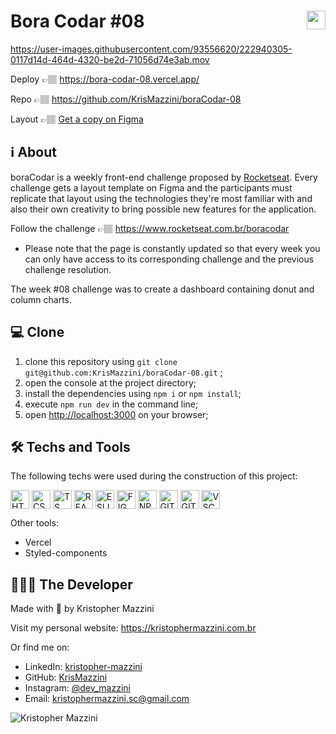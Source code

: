 # Bora Codar #08 <img height=30 align="right" src="https://user-images.githubusercontent.com/93556620/222940111-cf488638-10d6-404f-8e59-17eb1b48d5c0.svg">



https://user-images.githubusercontent.com/93556620/222940305-0117d14d-464d-4320-be2d-71056d74e3ab.mov



Deploy 👉🏽 https://bora-codar-08.vercel.app/

Repo 👉🏽 https://github.com/KrisMazzini/boraCodar-08

Layout 👉🏽 [Get a copy on Figma](https://www.figma.com/community/file/1212757179376046656)

## ℹ️ About

boraCodar is a weekly front-end challenge proposed by [Rocketseat](https://rocketseat.com.br). Every challenge gets a layout template on Figma and the participants must replicate that layout using the technologies they're most familiar with and also their own creativity to bring possible new features for the application.

Follow the challenge 👉🏽 https://www.rocketseat.com.br/boracodar 

- Please note that the page is constantly updated so that every week you can only have access to its corresponding challenge and the previous challenge resolution.

The week #08 challenge was to create a dashboard containing donut and column charts.

## 💻 Clone

1. clone this repository using ```git clone git@github.com:KrisMazzini/boraCodar-08.git``` ;
2. open the console at the project directory;
3. install the dependencies using ```npm i``` or ```npm install```;
4. execute ```npm run dev``` in the command line;
5. open <http://localhost:3000> on your browser;

## 🛠️ Techs and Tools

The following techs were used during the construction of this project:
<div style="display: inline-block">
  <img align="center" alt="HTML" height="30" src="https://cdn.jsdelivr.net/gh/devicons/devicon/icons/html5/html5-original.svg" />
  <img align="center" alt="CSS" height="30" src="https://cdn.jsdelivr.net/gh/devicons/devicon/icons/css3/css3-original.svg">
  <img align="center" alt="TS" height="30" src="https://cdn.jsdelivr.net/gh/devicons/devicon/icons/typescript/typescript-original.svg" />
  <img align="center" alt="REACT" height="30" src="https://cdn.jsdelivr.net/gh/devicons/devicon/icons/react/react-original.svg" />
  <img align="center" alt="ESLINT" height="30" src="https://cdn.jsdelivr.net/gh/devicons/devicon/icons/eslint/eslint-original.svg" />
  <img align="center" alt="FIGMA" height="30" src="https://cdn.jsdelivr.net/gh/devicons/devicon/icons/figma/figma-original.svg" />
  <img align="center" alt="NPM" height="30" src="https://cdn.jsdelivr.net/gh/devicons/devicon/icons/npm/npm-original-wordmark.svg" />
  <img align="center" alt="GIT" height="30" src="https://cdn.jsdelivr.net/gh/devicons/devicon/icons/git/git-original.svg" />
  <img align="center" alt="GITHUB" height="30" src="https://cdn.jsdelivr.net/gh/devicons/devicon/icons/github/github-original.svg" />
  <img align="center" alt="VSCODE" height="30" src="https://cdn.jsdelivr.net/gh/devicons/devicon/icons/vscode/vscode-original.svg" />
</div>

<br>
<p>Other tools:</p> 

- Vercel
- Styled-components

## 🧔🏽‍♂️ The Developer

Made with 🤍 by Kristopher Mazzini

Visit my personal website: https://kristophermazzini.com.br

Or find me on:

- LinkedIn: [kristopher-mazzini](https://www.linkedin.com/in/kristopher-mazzini/)
- GitHub: [KrisMazzini](https://github.com/KrisMazzini)
- Instagram: [@dev_mazzini](https://www.instagram.com/dev_mazzini/)
- Email: kristophermazzini.sc@gmail.com

![Kristopher Mazzini](https://user-images.githubusercontent.com/93556620/222932116-c255fab0-5888-4b26-b9b2-dc388c7fa607.png)
